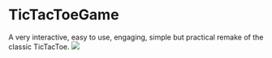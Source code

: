 # TicTacToeGame

A very interactive, easy to use, engaging, simple but practical remake of the classic TicTacToe. 
![](https://github.com/ksheetal/TicTacToeGame/blob/master/Screeshot.jpg)

